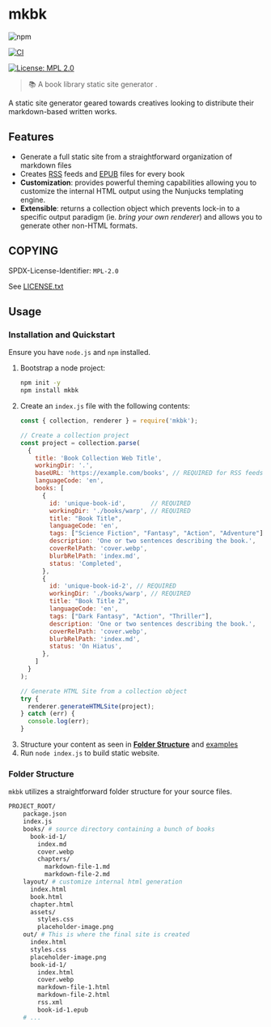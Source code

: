 # mkbk
![npm](https://img.shields.io/npm/dw/mkbk)

[![CI](https://github.com/JessebotX/mkbk.js/actions/workflows/testing.yml/badge.svg)](https://github.com/JessebotX/mkbk.js/actions/workflows/testing.yml)

[![License: MPL 2.0](https://img.shields.io/badge/License-MPL_2.0-brightgreen.svg)](https://opensource.org/licenses/MPL-2.0)

> 📚 A book library static site generator .

A static site generator geared towards creatives looking to distribute their markdown-based written works.

## Features
- Generate a full static site from a straightforward organization of markdown files
- Creates [RSS](https://en.wikipedia.org/wiki/RSS) feeds and [EPUB](https://en.wikipedia.org/wiki/EPUB) files for every book
- **Customization**: provides powerful theming capabilities allowing you to customize the internal HTML output using the Nunjucks templating engine.
- **Extensible**: returns a collection object which prevents lock-in to a specific output paradigm (ie. _bring your own renderer_) and allows you to generate other non-HTML formats.

## COPYING
SPDX-License-Identifier: `MPL-2.0`

See [LICENSE.txt](LICENSE.txt)

## Usage
### Installation and Quickstart
Ensure you have `node.js` and `npm` installed.

1. Bootstrap a node project:
   ```bash
   npm init -y
   npm install mkbk
   ```
2. Create an `index.js` file with the following contents:
   ```js
   const { collection, renderer } = require('mkbk');

   // Create a collection project
   const project = collection.parse(
     {
       title: 'Book Collection Web Title',
       workingDir: '.',
       baseURL: 'https://example.com/books', // REQUIRED for RSS feeds
       languageCode: 'en',
       books: [
         {
           id: 'unique-book-id',       // REQUIRED
           workingDir: './books/warp', // REQUIRED
           title: "Book Title",
           languageCode: 'en',
           tags: ["Science Fiction", "Fantasy", "Action", "Adventure"],
           description: 'One or two sentences describing the book.',
           coverRelPath: 'cover.webp',
           blurbRelPath: 'index.md',
           status: 'Completed',
         },
         {
           id: 'unique-book-id-2', // REQUIRED
           workingDir: './books/warp', // REQUIRED
           title: "Book Title 2",
           languageCode: 'en',
           tags: ["Dark Fantasy", "Action", "Thriller"],
           description: 'One or two sentences describing the book.',
           coverRelPath: 'cover.webp',
           blurbRelPath: 'index.md',
           status: 'On Hiatus',
         },
       ]
     }
   );

   // Generate HTML Site from a collection object
   try {
     renderer.generateHTMLSite(project);
   } catch (err) {
     console.log(err);
   }
   ```
3. Structure your content as seen in [**Folder Structure**](#folder-structure) and [examples](testdata/)
4. Run `node index.js` to build static website.

### Folder Structure
`mkbk` utilizes a straightforward folder structure for your source files.

```bash
PROJECT_ROOT/
    package.json
    index.js
    books/ # source directory containing a bunch of books
      book-id-1/
        index.md
        cover.webp
        chapters/
          markdown-file-1.md
          markdown-file-2.md
    layout/ # customize internal html generation
      index.html
      book.html
      chapter.html
      assets/
        styles.css
        placeholder-image.png
    out/ # This is where the final site is created
      index.html
      styles.css
      placeholder-image.png
      book-id-1/
        index.html
        cover.webp
        markdown-file-1.html
        markdown-file-2.html
        rss.xml
        book-id-1.epub
    # ...
```
